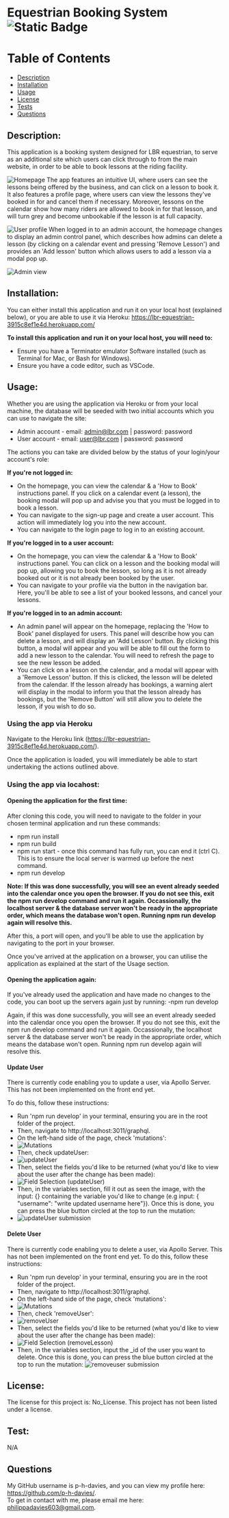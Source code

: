 # Equestrian Booking System ![Static Badge](https://img.shields.io/badge/License:-No_License-green:badgeContent)

# Table of Contents
- [Description](#description)
- [Installation](#installation)
- [Usage](#usage)
- [License](#license)
- [Tests](#test)
- [Questions](#questions)

## Description:
This application is a booking system designed for LBR equestrian, to serve as an additional site which users can click through to from the main website, in order to be able to book lessons at the riding facility.

![Homepage](<client/images/README imgs/homepage.png>)
The app features an intuitive UI, where users can see the lessons being offered by the business, and can click on a lesson to book it. It also features a profile page, where users can view the lessons they've booked in for and cancel them if necessary. Moreover, lessons on the calendar show how many riders are allowed to book in for that lesson, and will turn grey and become unbookable if the lesson is at full capacity. 

![User profile](<client/images/README imgs/user-profile.png>)
When logged in to an admin account, the homepage changes to display an admin control panel, which describes how admins can delete a lesson (by clicking on a calendar event and pressing 'Remove Lesson') and provides an 'Add lesson' button which allows users to add a lesson via a modal pop up.

![Admin view](image-8.png)
 

## Installation:

You can either install this application and run it on your local host (explained below), or you are able to use it via Heroku: https://lbr-equestrian-3915c8ef1e4d.herokuapp.com/

**To install this application and run it on your local host, you will need to:**
- Ensure you have a Terminator emulator Software installed (such as Terminal for Mac, or Bash for Windows). 
- Ensure you have a code editor, such as VSCode.


## Usage:

Whether you are using the application via Heroku or from your local machine, the database will be seeded with two initial accounts which you can use to navigate the site:

- Admin account - email: admin@lbr.com | password: password
- User account - email: user@lbr.com | password: password


The actions you can take are divided below by the status of your login/your account's role:

**If you're not logged in:**
- On the homepage, you can view the calendar & a 'How to Book' instructions panel. If you click on a calendar event (a lesson), the booking modal will pop up and advise you that you must be logged in to book a lesson.
- You can navigate to the sign-up page and create a user account. This action will immediately log you into the new account.
- You can navigate to the login page to log in to an existing account.

**If you're logged in to a user account:**
- On the homepage, you can view the calendar & a 'How to Book' instructions panel. You can click on a lesson and the booking modal will pop up, allowing you to book the lesson, so long as it is not already booked out or it is not already been booked by the user.
- You can navigate to your profile via the button in the navigation bar. Here, you'll be able to see a list of your booked lessons, and cancel your lessons.

**If you're logged in to an admin account:**
- An admin panel will appear on the homepage, replacing the 'How to Book' panel displayed for users. This panel will describe how you can delete a lesson, and will display an 'Add Lesson' button. By clicking this button, a modal will appear and you will be able to fill out the form to add a new lesson to the calendar. You will need to refresh the page to see the new lesson be added.
- You can click on a lesson on the calendar, and a modal will appear with a 'Remove Lesson' button. If this is clicked, the lesson will be deleted from the calendar. If the lesson already has bookings, a warning alert will display in the modal to inform you that the lesson already has bookings, but the 'Remove Button' will still allow you to delete the lesson, if you wish to do so.


### Using the app via Heroku

Navigate to the Heroku link (https://lbr-equestrian-3915c8ef1e4d.herokuapp.com/). 

Once the application is loaded, you will immediately be able to start undertaking the actions outlined above.


### Using the app via locahost:

#### Opening the application for the first time: 

After cloning this code, you will need to navigate to the folder in your chosen terminal application and run these commands:
- npm run install
- npm run build
- npm run start - once this command has fully run, you can end it (ctrl C). This is to ensure the local server is warmed up before the next command.
- npm run develop

**Note: If this was done successfully, you will see an event already seeded into the calendar once you open the browser. If you do not see this, exit the npm run develop command and run it again. Occassionally, the localhost server & the database server won't be ready in the appropriate order, which means the database won't open. Running npm run develop again will resolve this.**

After this, a port will open, and you'll be able to use the application by navigating to the port in your browser. 

Once you've arrived at the application on a browser, you can utilise the application as explained at the start of the Usage section.


#### Opening the application again:

If you've already used the application and have made no changes to the code, you can boot up the servers again just by running:
-npm run develop

Again, if this was done successfully, you will see an event already seeded into the calendar once you open the browser. If you do not see this, exit the npm run develop command and run it again. Occassionally, the localhost server & the database server won't be ready in the appropriate order, which means the database won't open. Running npm run develop again will resolve this. 

#### Update User

There is currently code enabling you to update a user, via Apollo Server. This has not been implemented on the front end yet. 

To do this, follow these instructions:

- Run 'npm run develop' in your terminal, ensuring you are in the root folder of the project.
- Then, navigate to http://localhost:3011/graphql.
- On the left-hand side of the page, check 'mutations': 
- ![Mutations](image.png)
- Then, check updateUser:
- ![updateUser](image-1.png)
- Then, select the fields you'd like to be returned (what you'd like to view about the user after the change has been made):
- ![Field Selection (updateUser)](image-2.png)
- Then, in the variables section, fill it out as seen the image, with the input: {} containing the variable you'd like to change (e.g input: { "username": "write updated username here"}). Once this is done, you can press the blue button circled at the top to run the mutation:
- ![updateUser submission](image-3.png)

#### Delete User

There is currently code enabling you to delete a user, via Apollo Server. This has not been implemented on the front end yet.
To do this, follow these instructions:

- Run 'npm run develop' in your terminal, ensuring you are in the root folder of the project.
- Then, navigate to http://localhost:3011/graphql.
- On the left-hand side of the page, check 'mutations': 
- ![Mutations](image.png)
- Then, check 'removeUser':
- ![removeUser](image-4.png)
- Then, select the fields you'd like to be returned (what you'd like to view about the user after the change has been made):
- ![Field Selection (removeLesson)](image-5.png)
- Then, in the variables section, input the _id of the user you want to delete. Once this is done, you can press the blue button circled at the top to run the mutation:
![removeuser submission](image-6.png)

## License:
The license for this project is: No_License.
This project has not been listed under a license.

## Test:
N/A

## Questions
My GitHub username is p-h-davies, and you can view my profile here: https://github.com/p-h-davies/.
<br>
To get in contact with me, please email me here: philippadavies603@gmail.com.

